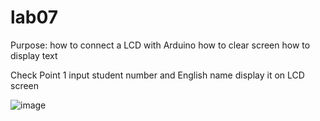 # lab07
Purpose:
  how to connect a LCD with Arduino
  how to clear screen
  how to display text
  
Check Point 1
  input student number and English name
  display it on LCD screen


![image](https://user-images.githubusercontent.com/47807136/194037732-ea18c968-7f46-40e0-a7d8-06ff26f8286a.png)
